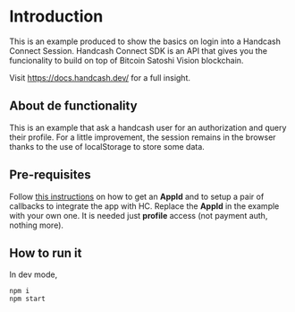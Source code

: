 
# Introduction

This is an example produced to show the basics on login into a Handcash Connect Session. Handcash Connect SDK is an API that gives you the funcionality to build on top of Bitcoin Satoshi Vision blockchain.

Visit https://docs.handcash.dev/ for a full insight.


## About de functionality

This is an example that ask a handcash user for an authorization and query their profile. For a little improvement, the session remains in the browser thanks to the use of localStorage to store some data.

## Pre-requisites

Follow [this instructions](https://docs.handcash.dev/authorization/) on how to get an **AppId** and to setup a pair of callbacks to integrate the app with HC. Replace the **AppId** in the example with your own one. It is needed just **profile** access (not payment auth, nothing more).


## How to run it

In dev mode, 


```
npm i
npm start
```



